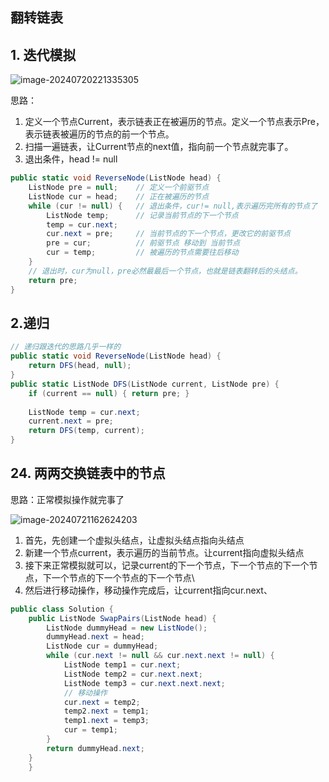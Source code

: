 ## 翻转链表

## 1. 迭代模拟

![image-20240720221335305](C:\Users\HP\AppData\Roaming\Typora\typora-user-images\image-20240720221335305.png)

思路：

1. 定义一个节点Current，表示链表正在被遍历的节点。定义一个节点表示Pre，表示链表被遍历的节点的前一个节点。
2. 扫描一遍链表，让Current节点的next值，指向前一个节点就完事了。
3. 退出条件，head != null

```c#
public static void ReverseNode(ListNode head) {
    ListNode pre = null;	// 定义一个前驱节点
    ListNode cur = head;	// 正在被遍历的节点
    while (cur != null) {	// 退出条件，cur!= null,表示遍历完所有的节点了
        ListNode temp;		// 记录当前节点的下一个节点
        temp = cur.next;	
        cur.next = pre;		// 当前节点的下一个节点，更改它的前驱节点
        pre = cur;			// 前驱节点 移动到 当前节点
        cur = temp;			// 被遍历的节点需要往后移动
    }
    // 退出时，cur为null，pre必然最最后一个节点，也就是链表翻转后的头结点。
    return pre;		
}
```

## 2.递归

```C#
// 递归跟迭代的思路几乎一样的
public static void ReverseNode(ListNode head) {
    return DFS(head, null);
}
public static ListNode DFS(ListNode current, ListNode pre) {
    if (current == null) { return pre; }
    
    ListNode temp = cur.next;
    current.next = pre;
    return DFS(temp, current);
}
```

## 24. 两两交换链表中的节点

思路：正常模拟操作就完事了

![image-20240721162624203](C:\Users\HP\AppData\Roaming\Typora\typora-user-images\image-20240721162624203.png)

1. 首先，先创建一个虚拟头结点，让虚拟头结点指向头结点
2. 新建一个节点current，表示遍历的当前节点。让current指向虚拟头结点
3. 接下来正常模拟就可以，记录current的下一个节点，下一个节点的下一个节点，下一个节点的下一个节点的下一个节点\
4. 然后进行移动操作，移动操作完成后，让current指向cur.next、

```c#
public class Solution {
    public ListNode SwapPairs(ListNode head) {
    	ListNode dummyHead = new ListNode();
        dummyHead.next = head;
        ListNode cur = dummyHead;
        while (cur.next != null && cur.next.next != null) {
            ListNode temp1 = cur.next;
            ListNode temp2 = cur.next.next;
            ListNode temp3 = cur.next.next.next;
            // 移动操作
            cur.next = temp2;
            temp2.next = temp1;
            temp1.next = temp3;
            cur = temp1;
        }
        return dummyHead.next;
    }
    }
```



